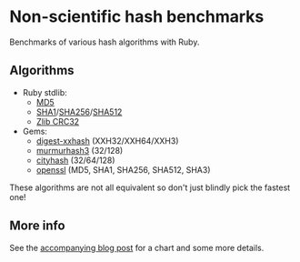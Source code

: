 # Non-scientific hash benchmarks

Benchmarks of various hash algorithms with Ruby.

## Algorithms

* Ruby stdlib:
  * [MD5][]
  * [SHA1][]/[SHA256][SHA2]/[SHA512][SHA2]
  * [Zlib CRC32][]
* Gems:
  * [digest-xxhash][] (XXH32/XXH64/XXH3)
  * [murmurhash3][] (32/128)
  * [cityhash][] (32/64/128)
  * [openssl][] (MD5, SHA1, SHA256, SHA512, SHA3)

These algorithms are not all equivalent so don't just blindly pick the fastest one!

[MD5]: https://docs.ruby-lang.org/en/3.3/Digest/MD5.html
[SHA1]: https://docs.ruby-lang.org/en/3.3/Digest/SHA1.html
[SHA2]: https://docs.ruby-lang.org/en/3.3/Digest/SHA2.html
[SHA1]: https://docs.ruby-lang.org/en/3.3/Digest/SHA1.html
[Zlib CRC32]: https://docs.ruby-lang.org/en/3.3/Zlib.html#method-c-crc32
[digest-xxhash]: https://rubygems.org/gems/digest-xxhash
[murmurhash3]: https://rubygems.org/gems/murmurhash3
[cityhash]: https://rubygems.org/gems/cityhash
[openssl]: https://rubygems.org/gems/openssl

## More info

See the [accompanying blog post](https://www.randomerrata.com/articles/2024/hashing-benchmarks/) for a chart and some more details.
